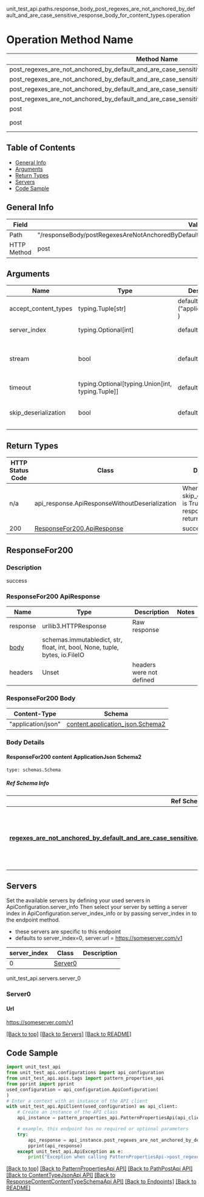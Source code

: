 unit_test_api.paths.response_body_post_regexes_are_not_anchored_by_default_and_are_case_sensitive_response_body_for_content_types.operation
# Operation Method Name

| Method Name | Api Class | Notes |
| ----------- | --------- | ----- |
| post_regexes_are_not_anchored_by_default_and_are_case_sensitive_response_body_for_content_types | [PatternPropertiesApi](../../apis/tags/pattern_properties_api.md) | This api is only for tag=patternProperties |
| post_regexes_are_not_anchored_by_default_and_are_case_sensitive_response_body_for_content_types | [PathPostApi](../../apis/tags/path_post_api.md) | This api is only for tag=path.post |
| post_regexes_are_not_anchored_by_default_and_are_case_sensitive_response_body_for_content_types | [ContentTypeJsonApi](../../apis/tags/content_type_json_api.md) | This api is only for tag=contentType_json |
| post_regexes_are_not_anchored_by_default_and_are_case_sensitive_response_body_for_content_types | [ResponseContentContentTypeSchemaApi](../../apis/tags/response_content_content_type_schema_api.md) | This api is only for tag=response.content.contentType.schema |
| post | ApiForPost | This api is only for this endpoint |
| post | ResponseBodyPostRegexesAreNotAnchoredByDefaultAndAreCaseSensitiveResponseBodyForContentTypes | This api is only for path=/responseBody/postRegexesAreNotAnchoredByDefaultAndAreCaseSensitiveResponseBodyForContentTypes |

## Table of Contents
- [General Info](#general-info)
- [Arguments](#arguments)
- [Return Types](#return-types)
- [Servers](#servers)
- [Code Sample](#code-sample)

## General Info
| Field | Value |
| ----- | ----- |
| Path | "/responseBody/postRegexesAreNotAnchoredByDefaultAndAreCaseSensitiveResponseBodyForContentTypes" |
| HTTP Method | post |

## Arguments

Name | Type | Description  | Notes
------------- | ------------- | ------------- | -------------
accept_content_types | typing.Tuple[str] | default is ("application/json", ) | Tells the server the content type(s) that are accepted by the client
server_index | typing.Optional[int] | default is None | Allows one to select a different [server](#servers). If not None, must be one of [0]
stream | bool | default is False | if True then the response.content will be streamed and loaded from a file like object. When downloading a file, set this to True to force the code to deserialize the content to a FileSchema file
timeout | typing.Optional[typing.Union[int, typing.Tuple]] | default is None | the timeout used by the rest client
skip_deserialization | bool | default is False | when True, headers and body will be unset and an instance of api_response.ApiResponseWithoutDeserialization will be returned

## Return Types

HTTP Status Code | Class | Description
------------- | ------------- | -------------
n/a | api_response.ApiResponseWithoutDeserialization | When skip_deserialization is True this response is returned
200 | [ResponseFor200.ApiResponse](#responsefor200-apiresponse) | success

## ResponseFor200

### Description
success

### ResponseFor200 ApiResponse
Name | Type | Description  | Notes
------------- | ------------- | ------------- | -------------
response | urllib3.HTTPResponse | Raw response |
[body](#responsefor200-body) | schemas.immutabledict, str, float, int, bool, None, tuple, bytes, io.FileIO |  |
headers | Unset | headers were not defined |

### ResponseFor200 Body
Content-Type | Schema
------------ | -------
"application/json" | [content.application_json.Schema2](#responsefor200-content-applicationjson-schema2)

### Body Details
#### ResponseFor200 content ApplicationJson Schema2
```
type: schemas.Schema
```

##### Ref Schema Info
Ref Schema | Input Type | Output Type
---------- | ---------- | -----------
[**regexes_are_not_anchored_by_default_and_are_case_sensitive.RegexesAreNotAnchoredByDefaultAndAreCaseSensitive**](../../components/schema/regexes_are_not_anchored_by_default_and_are_case_sensitive.md) | dict, schemas.immutabledict, str, datetime.date, datetime.datetime, uuid.UUID, int, float, bool, None, list, tuple, bytes, io.FileIO, io.BufferedReader | schemas.immutabledict, str, float, int, bool, None, tuple, bytes, io.FileIO

## Servers

Set the available servers by defining your used servers in ApiConfiguration.server_info
Then select your server by setting a server index in ApiConfiguration.server_index_info or by
passing server_index in to the endpoint method.
- these servers are specific to this endpoint
- defaults to server_index=0, server.url = https://someserver.com/v1

server_index | Class | Description
------------ | ----- | ------------
0 | [Server0](#server0) |

unit_test_api.servers.server_0
### Server0

#### Url
https://someserver.com/v1

[[Back to top]](#top) [[Back to Servers]](../../README.md#Servers) [[Back to README]](../../README.md)

## Code Sample

```python
import unit_test_api
from unit_test_api.configurations import api_configuration
from unit_test_api.apis.tags import pattern_properties_api
from pprint import pprint
used_configuration = api_configuration.ApiConfiguration(
)
# Enter a context with an instance of the API client
with unit_test_api.ApiClient(used_configuration) as api_client:
    # Create an instance of the API class
    api_instance = pattern_properties_api.PatternPropertiesApi(api_client)

    # example, this endpoint has no required or optional parameters
    try:
        api_response = api_instance.post_regexes_are_not_anchored_by_default_and_are_case_sensitive_response_body_for_content_types()
        pprint(api_response)
    except unit_test_api.ApiException as e:
        print("Exception when calling PatternPropertiesApi->post_regexes_are_not_anchored_by_default_and_are_case_sensitive_response_body_for_content_types: %s\n" % e)
```

[[Back to top]](#top)
[[Back to PatternPropertiesApi API]](../../apis/tags/pattern_properties_api.md)
[[Back to PathPostApi API]](../../apis/tags/path_post_api.md)
[[Back to ContentTypeJsonApi API]](../../apis/tags/content_type_json_api.md)
[[Back to ResponseContentContentTypeSchemaApi API]](../../apis/tags/response_content_content_type_schema_api.md)
[[Back to Endpoints]](../../../README.md#Endpoints) [[Back to README]](../../../README.md)